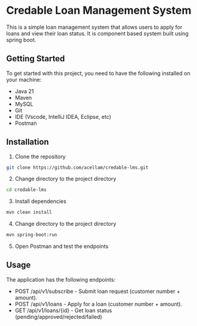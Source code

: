 # Credable Loan Management System

This is a simple loan management system that allows users to apply for loans and view their loan status.
It is component based system built using spring boot.

## Getting Started

To get started with this project, you need to have the following installed on your machine:

- Java 21
- Maven
- MySQL
- Git
- IDE (Vscode, IntelliJ IDEA, Eclipse, etc)
- Postman

## Installation

1. Clone the repository

```bash
git clone https://github.com/acellam/credable-lms.git
```

2. Change directory to the project directory

```bash
cd credable-lms
```

3. Install dependencies

```bash
mvn clean install
```

4. Change directory to the project directory

```bash
mvn spring-boot:run
```

5. Open Postman and test the endpoints

## Usage

The application has the following endpoints:

- POST /api/v1/subscribe - Submit loan request (customer number + amount).
- POST /api/v1/loans - Apply for a loan (customer number + amount).
- GET /api/v1/loans/{id} - Get loan status (pending/approved/rejected/failed)
